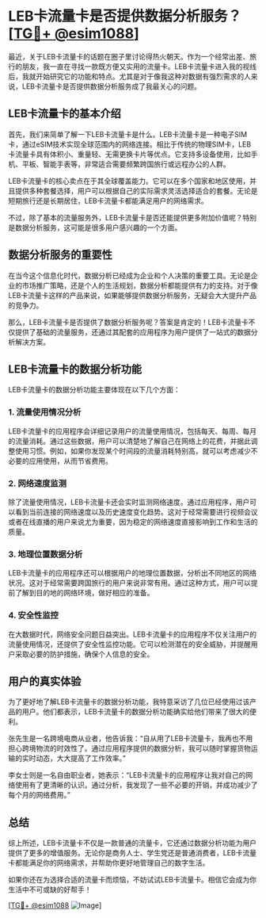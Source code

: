 # LEB卡流量卡是否提供数据分析服务？[[TG💪+ @esim1088](https://t.me/s/esim1088)]

最近，关于LEB卡流量卡的话题在圈子里讨论得热火朝天。作为一个经常出差、旅行的朋友，我一直在寻找一款既方便又实用的流量卡。LEB卡流量卡进入我的视线后，我就开始研究它的功能和特点。尤其是对于像我这种对数据有强烈需求的人来说，LEB卡流量卡是否提供数据分析服务成了我最关心的问题。

## LEB卡流量卡的基本介绍

首先，我们来简单了解一下LEB卡流量卡是什么。LEB卡流量卡是一种电子SIM卡，通过eSIM技术实现全球范围内的网络连接。相比于传统的物理SIM卡，LEB卡流量卡具有体积小、重量轻、无需更换卡片等优点。它支持多设备使用，比如手机、平板、智能手表等，非常适合需要频繁跨国旅行或远程办公的人群。

LEB卡流量卡的核心卖点在于其全球覆盖能力。它可以在多个国家和地区使用，并且提供多种套餐选择，用户可以根据自己的实际需求灵活选择适合的套餐。无论是短期旅行还是长期居住，LEB卡流量卡都能满足用户的网络需求。

不过，除了基本的流量服务外，LEB卡流量卡是否还能提供更多附加价值呢？特别是数据分析服务，这可能是很多用户感兴趣的一个方面。

## 数据分析服务的重要性

在当今这个信息化时代，数据分析已经成为企业和个人决策的重要工具。无论是企业的市场推广策略，还是个人的生活规划，数据分析都能提供有力的支持。对于像LEB卡流量卡这样的产品来说，如果能够提供数据分析服务，无疑会大大提升产品的竞争力。

那么，LEB卡流量卡是否提供了数据分析服务呢？答案是肯定的！LEB卡流量卡不仅提供了基础的流量服务，还通过其配套的应用程序为用户提供了一站式的数据分析解决方案。

## LEB卡流量卡的数据分析功能

LEB卡流量卡的数据分析功能主要体现在以下几个方面：

### 1. 流量使用情况分析

LEB卡流量卡的应用程序会详细记录用户的流量使用情况，包括每天、每周、每月的流量消耗。通过这些数据，用户可以清楚地了解自己在网络上的花费，并据此调整使用习惯。例如，如果你发现某个时间段的流量消耗特别高，就可以考虑减少不必要的应用使用，从而节省费用。

### 2. 网络速度监测

除了流量使用情况，LEB卡流量卡还会实时监测网络速度。通过应用程序，用户可以看到当前连接的网络速度以及历史速度变化趋势。这对于经常需要进行视频会议或者在线直播的用户来说尤为重要，因为稳定的网络速度直接影响到工作和生活的质量。

### 3. 地理位置数据分析

LEB卡流量卡的应用程序还可以根据用户的地理位置数据，分析出不同地区的网络状况。这对于经常需要跨国旅行的用户来说非常有用。通过这种方式，用户可以提前了解到目的地的网络环境，做好相应的准备。

### 4. 安全性监控

在大数据时代，网络安全问题日益突出。LEB卡流量卡的应用程序不仅关注用户的流量使用情况，还提供了安全性监控功能。它可以检测潜在的安全威胁，并提醒用户采取必要的防护措施，确保个人信息的安全。

## 用户的真实体验

为了更好地了解LEB卡流量卡的数据分析功能，我特意采访了几位已经使用过该产品的用户。他们都表示，LEB卡流量卡的数据分析功能确实给他们带来了很大的便利。

张先生是一名跨境电商从业者，他告诉我：“自从用了LEB卡流量卡，我再也不用担心跨境物流的时效性了。通过应用程序提供的数据分析，我可以随时掌握货物运输的实时动态，大大提高了工作效率。”

李女士则是一名自由职业者，她表示：“LEB卡流量卡的应用程序让我对自己的网络使用有了更清晰的认识。通过分析，我发现了一些不必要的开销，并成功减少了每个月的网络费用。”

## 总结

综上所述，LEB卡流量卡不仅是一款普通的流量卡，它还通过数据分析功能为用户提供了更多的增值服务。无论你是商务人士、学生党还是普通消费者，LEB卡流量卡都能满足你的网络需求，并帮助你更好地管理自己的数字生活。

如果你还在为选择合适的流量卡而烦恼，不妨试试LEB卡流量卡。相信它会成为你生活中不可或缺的好帮手！

[[TG💪+ @esim1088](https://t.me/s/esim1088) ![Image](https://i.postimg.cc/4NQfJmqS/Snipaste-2025-05-13-00-14-12.png)]